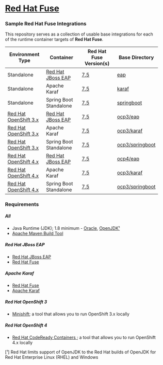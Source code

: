 # [Red Hat Fuse](https://www.redhat.com/en/technologies/jboss-middleware/fuse "Red Hat Fuse")
### Sample Red Hat Fuse Integrations
This repository serves as a collection of usable base integrations for each of the runtime container targets of **Red Hat Fuse**.

| Environment Type | Container | Red Hat Fuse Version(s) | Base Directory |
| --- | --- | --- | --- |
| Standalone | [Red Hat JBoss EAP](https://www.redhat.com/en/technologies/jboss-middleware/application-platform "Red Hat JBoss Enterprise Application Platform") | [7.5](https://access.redhat.com/documentation/en-us/red_hat_fuse/7.5/ "Product Documentation for Red Hat Fuse 7.5") | [eap](./eap) |
| Standalone | Apache Karaf | [7.5](https://access.redhat.com/documentation/en-us/red_hat_fuse/7.5/ "Product Documentation for Red Hat Fuse 7.5") | [karaf](./karaf) |
| Standalone | Spring Boot Standalone | [7.5](https://access.redhat.com/documentation/en-us/red_hat_fuse/7.5/ "Product Documentation for Red Hat Fuse 7.5") | [springboot](./springboot) |
| [Red Hat OpenShift 3.x](https://www.redhat.com/en/technologies/cloud-computing/openshift "Red Hat OpenShift") | [Red Hat JBoss EAP](https://www.redhat.com/en/technologies/jboss-middleware/application-platform "Red Hat JBoss Enterprise Application Platform") | [7.5](https://access.redhat.com/documentation/en-us/red_hat_fuse/7.5/ "Product Documentation for Red Hat Fuse 7.5") | [ocp3/eap](./ocp3/eap) |
| [Red Hat OpenShift 3.x](https://www.redhat.com/en/technologies/cloud-computing/openshift "Red Hat OpenShift") | Apache Karaf | [7.5](https://access.redhat.com/documentation/en-us/red_hat_fuse/7.5/ "Product Documentation for Red Hat Fuse 7.5") | [ocp3/karaf](./ocp3/karaf) |
| [Red Hat OpenShift 3.x](https://www.redhat.com/en/technologies/cloud-computing/openshift "Red Hat OpenShift") | Spring Boot Standalone | [7.5](https://access.redhat.com/documentation/en-us/red_hat_fuse/7.5/ "Product Documentation for Red Hat Fuse 7.5") | [ocp3/springboot](./ocp3/springboot) |
| [Red Hat OpenShift 4.x](https://www.redhat.com/en/technologies/cloud-computing/openshift "Red Hat OpenShift") | [Red Hat JBoss EAP](https://www.redhat.com/en/technologies/jboss-middleware/application-platform "Red Hat JBoss Enterprise Application Platform") | [7.5](https://access.redhat.com/documentation/en-us/red_hat_fuse/7.5/ "Product Documentation for Red Hat Fuse 7.5") | [ocp4/eap](./ocp4/eap) |
| [Red Hat OpenShift 4.x](https://www.redhat.com/en/technologies/cloud-computing/openshift "Red Hat OpenShift") | Apache Karaf | [7.5](https://access.redhat.com/documentation/en-us/red_hat_fuse/7.5/ "Product Documentation for Red Hat Fuse 7.5") | [ocp3/karaf](./ocp3/karaf) |
| [Red Hat OpenShift 4.x](https://www.redhat.com/en/technologies/cloud-computing/openshift "Red Hat OpenShift") | Spring Boot Standalone | [7.5](https://access.redhat.com/documentation/en-us/red_hat_fuse/7.5/ "Product Documentation for Red Hat Fuse 7.5") | [ocp3/springboot](./ocp3/springboot) |

### Requirements
##### All 
- Java Runtime (JDK); 1.8 minimum - [Oracle](https://www.oracle.com/java/technologies/javase-jdk8-downloads.html), [OpenJDK¹](https://developers.redhat.com/products/openjdk/download)
- [Apache Maven Build Tool](https://maven.apache.org/ "Maven")
##### Red Hat JBoss EAP
- [Red Hat JBoss EAP](https://developers.redhat.com/products/eap/download)
- [Red Hat Fuse](https://developers.redhat.com/products/fuse/download)
##### Apache Karaf
- [Red Hat Fuse](https://developers.redhat.com/products/fuse/download)
- [Apache Karaf](https://karaf.apache.org/download.html)
##### Red Hat OpenShift 3
- [Minishift](https://www.okd.io/minishift/); a tool that allows you to run OpenShift 3.x locally
##### Red Hat OpenShift 4
- [Red Hat CodeReady Containers ](https://developers.redhat.com/products/codeready-containers); a tool that allows you to run OpenShift 4.x locally

\[¹\] Red Hat limits support of OpenJDK to the Red Hat builds of OpenJDK for Red Hat Enterprise Linux (RHEL) and Windows